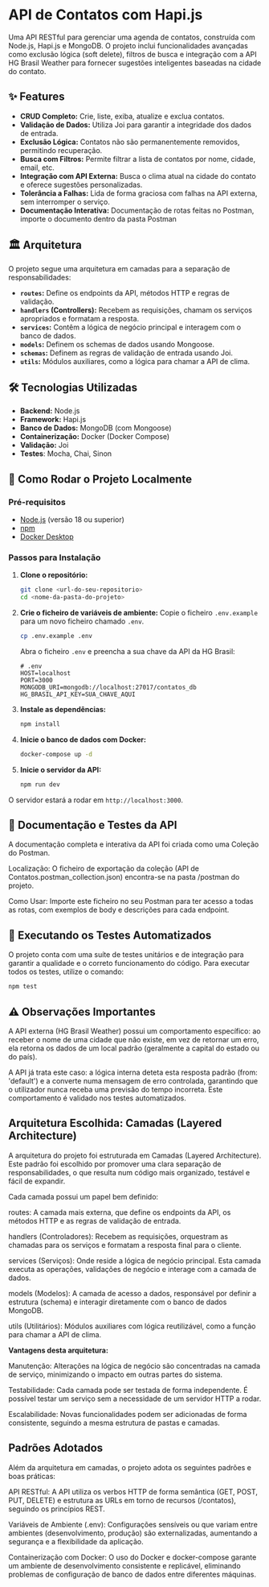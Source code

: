 # API de Contatos com Hapi.js

Uma API RESTful para gerenciar uma agenda de contatos, construída com Node.js, Hapi.js e MongoDB. O projeto inclui funcionalidades avançadas como exclusão lógica (soft delete), filtros de busca e integração com a API HG Brasil Weather para fornecer sugestões inteligentes baseadas na cidade do contato.

## ✨ Features

- **CRUD Completo:** Crie, liste, exiba, atualize e exclua contatos.
- **Validação de Dados:** Utiliza Joi para garantir a integridade dos dados de entrada.
- **Exclusão Lógica:** Contatos não são permanentemente removidos, permitindo recuperação.
- **Busca com Filtros:** Permite filtrar a lista de contatos por nome, cidade, email, etc.
- **Integração com API Externa:** Busca o clima atual na cidade do contato e oferece sugestões personalizadas.
- **Tolerância a Falhas:** Lida de forma graciosa com falhas na API externa, sem interromper o serviço.
- **Documentação Interativa:** Documentação de rotas feitas no Postman, importe o documento dentro da pasta Postman

## 🏛️ Arquitetura

O projeto segue uma arquitetura em camadas para a separação de responsabilidades:

- **`routes`:** Define os endpoints da API, métodos HTTP e regras de validação.
- **`handlers` (Controllers):** Recebem as requisições, chamam os serviços apropriados e formatam a resposta.
- **`services`:** Contêm a lógica de negócio principal e interagem com o banco de dados.
- **`models`:** Definem os schemas de dados usando Mongoose.
- **`schemas`:** Definem as regras de validação de entrada usando Joi.
- **`utils`:** Módulos auxiliares, como a lógica para chamar a API de clima.

## 🛠️ Tecnologias Utilizadas

- **Backend:** Node.js
- **Framework:** Hapi.js
- **Banco de Dados:** MongoDB (com Mongoose)
- **Containerização:** Docker (Docker Compose)
- **Validação:** Joi
- **Testes**: Mocha, Chai, Sinon

## 🚀 Como Rodar o Projeto Localmente

### Pré-requisitos

- [Node.js](https://nodejs.org/) (versão 18 ou superior)
- [npm](https://www.npmjs.com/)
- [Docker Desktop](https://www.docker.com/products/docker-desktop/)

### Passos para Instalação

1.  **Clone o repositório:**
    ```bash
    git clone <url-do-seu-repositorio>
    cd <nome-da-pasta-do-projeto>
    ```

2.  **Crie o ficheiro de variáveis de ambiente:**
    Copie o ficheiro `.env.example` para um novo ficheiro chamado `.env`.
    ```bash
    cp .env.example .env
    ```
    Abra o ficheiro `.env` e preencha a sua chave da API da HG Brasil:
    ```env
    # .env
    HOST=localhost
    PORT=3000
    MONGODB_URI=mongodb://localhost:27017/contatos_db
    HG_BRASIL_API_KEY=SUA_CHAVE_AQUI
    ```

3.  **Instale as dependências:**
    ```bash
    npm install
    ```

4.  **Inicie o banco de dados com Docker:**
    ```bash
    docker-compose up -d
    ```

5.  **Inicie o servidor da API:**
    ```bash
    npm run dev
    ```

O servidor estará a rodar em `http://localhost:3000`.


## 📖 Documentação e Testes da API
A documentação completa e interativa da API foi criada como uma Coleção do Postman.

Localização: O ficheiro de exportação da coleção (API de Contatos.postman_collection.json) encontra-se na pasta /postman do projeto.

Como Usar: Importe este ficheiro no seu Postman para ter acesso a todas as rotas, com exemplos de body e descrições para cada endpoint.

## 🧪 Executando os Testes Automatizados
O projeto conta com uma suíte de testes unitários e de integração para garantir a qualidade e o correto funcionamento do código.
Para executar todos os testes, utilize o comando:
```bash
npm test
```

## ⚠️ Observações Importantes

A API externa (HG Brasil Weather) possui um comportamento específico: ao receber o nome de uma cidade que não existe, em vez de retornar um erro, ela retorna os dados de um local padrão (geralmente a capital do estado ou do país).

A API já trata este caso: a lógica interna deteta esta resposta padrão (from: 'default') e a converte numa mensagem de erro controlada, garantindo que o utilizador nunca receba uma previsão do tempo incorreta. Este comportamento é validado nos testes automatizados.

## Arquitetura Escolhida: Camadas (Layered Architecture)
A arquitetura do projeto foi estruturada em Camadas (Layered Architecture). Este padrão foi escolhido por promover uma clara separação de responsabilidades, o que resulta num código mais organizado, testável e fácil de expandir.

Cada camada possui um papel bem definido:

routes: A camada mais externa, que define os endpoints da API, os métodos HTTP e as regras de validação de entrada.

handlers (Controladores): Recebem as requisições, orquestram as chamadas para os serviços e formatam a resposta final para o cliente.

services (Serviços): Onde reside a lógica de negócio principal. Esta camada executa as operações, validações de negócio e interage com a camada de dados.

models (Modelos): A camada de acesso a dados, responsável por definir a estrutura (schema) e interagir diretamente com o banco de dados MongoDB.

utils (Utilitários): Módulos auxiliares com lógica reutilizável, como a função para chamar a API de clima.

**Vantagens desta arquitetura:**

Manutenção: Alterações na lógica de negócio são concentradas na camada de serviço, minimizando o impacto em outras partes do sistema.

Testabilidade: Cada camada pode ser testada de forma independente. É possível testar um serviço sem a necessidade de um servidor HTTP a rodar.

Escalabilidade: Novas funcionalidades podem ser adicionadas de forma consistente, seguindo a mesma estrutura de pastas e camadas.

## Padrões Adotados
Além da arquitetura em camadas, o projeto adota os seguintes padrões e boas práticas:

API RESTful: A API utiliza os verbos HTTP de forma semântica (GET, POST, PUT, DELETE) e estrutura as URLs em torno de recursos (/contatos), seguindo os princípios REST.

Variáveis de Ambiente (.env): Configurações sensíveis ou que variam entre ambientes (desenvolvimento, produção) são externalizadas, aumentando a segurança e a flexibilidade da aplicação.

Containerização com Docker: O uso do Docker e docker-compose garante um ambiente de desenvolvimento consistente e replicável, eliminando problemas de configuração de banco de dados entre diferentes máquinas.
